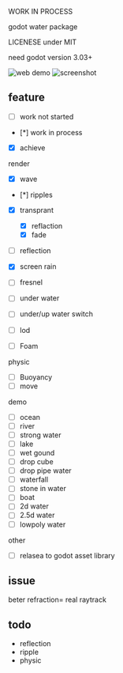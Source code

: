 WORK IN PROCESS

godot water package  

LICENESE under MIT

need godot version 3.03+

![web demo]()
![screenshot]()

## feature
- [ ] work not started
- [*] work in process
- [x] achieve

render
- [x] wave
- [*] ripples
- [x] transprant 
    - [x] reflaction
    - [x] fade
- [ ] reflection
- [x] screen rain
- [ ] fresnel
- [ ] under water
- [ ] under/up water switch
- [ ] lod
- [ ] Foam


physic
- [ ] Buoyancy 
- [ ] move

demo
- [ ] ocean
- [ ] river
- [ ] strong water
- [ ] lake
- [ ] wet gound
- [ ] drop cube
- [ ] drop pipe water
- [ ] waterfall
- [ ] stone in water
- [ ] boat
- [ ] 2d water
- [ ] 2.5d water
- [ ] lowpoly water

other
- [ ] relasea to godot asset library

## issue
beter refraction= real raytrack 

## todo
- reflection
- ripple
- physic




